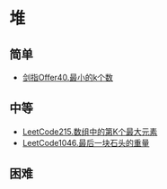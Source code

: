 # 堆
## 简单
- [剑指Offer40.最小的k个数](docs/剑指Offer40.最小的k个数.md)
## 中等
- [LeetCode215.数组中的第K个最大元素](docs/LeetCode215.数组中的第K个最大元素.md)
- [LeetCode1046.最后一块石头的重量](docs/LeetCode1046.最后一块石头的重量.md)
## 困难